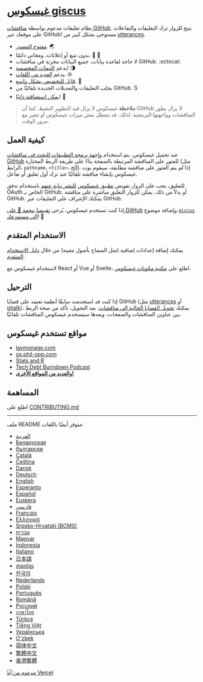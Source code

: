 # [غيسكوس giscus][giscus]

نظام تعليقات مدعوم بواسطة [مناقشات GitHub][discussions]. يتيح للزوار ترك التعليقات والتفاعلات على موقعك عبر GitHub! مستوحى بشكل كبير من [utterances][utterances].

- [مفتوح المصدر][repo]. 🌏
- بدون تتبع أو إعلانات، ومجاني دائمًا. 📡 🚫
- لا حاجة لقاعدة بيانات. جميع البيانات مخزنة في مناقشات GitHub. :octocat:
- يدعم [الثيمات المخصصة][creating-custom-themes]! 🌗
- يدعم [العديد من اللغات][multiple-languages]. 🌐
- [قابل للتخصيص بشكل واسع][advanced-usage]. 🔧
- يجلب التعليقات والتعديلات الجديدة تلقائيًا من GitHub. 🔃
- [يمكن استضافته ذاتيًا][self-hosting]! 🤳

> **ملاحظة**
> غيسكوس لا يزال قيد التطوير النشط. كما أن GitHub لا يزال يطور المناقشات وواجهتها البرمجية. لذلك، قد تتعطل بعض ميزات غيسكوس أو تتغير مع مرور الوقت.

## كيفية العمل

عند تحميل غيسكوس، يتم استخدام [واجهة برمجة التطبيقات للبحث في مناقشات GitHub][search-api] للعثور على المناقشة المرتبطة بالصفحة بناءً على طريقة الربط المختارة (مثل الرابط، `pathname`، `<title>`، إلخ). إذا لم يتم العثور على مناقشة مطابقة، سيقوم بوت غيسكوس بإنشاء مناقشة تلقائيًا عند ترك أول تعليق أو تفاعل.

للتعليق، يجب على الزوار تفويض [تطبيق غيسكوس][giscus-app] [للنشر نيابة عنهم][authorization] باستخدام تدفق OAuth الخاص بـ GitHub. أو بدلاً من ذلك، يمكن للزوار التعليق مباشرة على مناقشة GitHub. يمكنك الإشراف على التعليقات عبر GitHub.

[giscus]: https://giscus-new.vercel.app/ar
[discussions]: https://docs.github.com/en/discussions
[utterances]: https://github.com/utterance/utterances
[repo]: https://github.com/giscus/giscus
[advanced-usage]: https://github.com/giscus/giscus/blob/main/ADVANCED-USAGE.md
[creating-custom-themes]: https://github.com/giscus/giscus/blob/main/ADVANCED-USAGE.md#data-theme
[multiple-languages]: https://github.com/giscus/giscus/blob/main/CONTRIBUTING.md#adding-localizations
[self-hosting]: https://github.com/giscus/giscus/blob/main/SELF-HOSTING.md
[search-api]: https://docs.github.com/en/graphql/guides/using-the-graphql-api-for-discussions#search
[giscus-app]: https://github.com/apps/giscus-new
[authorization]: https://docs.github.com/en/developers/apps/identifying-and-authorizing-users-for-github-apps

<!-- configuration -->

إذا كنت تستخدم غيسكوس، يُرجى [تقييمنا بنجمة 🌟 على GitHub][repo] وإضافة موضوع [`giscus`][giscus-topic] [إلى مستودعك][topic-howto]! 🎉

## الاستخدام المتقدم

يمكنك إضافة إعدادات إضافية (مثل السماح بأصول معينة) من خلال [دليل الاستخدام المتقدم][advanced-usage].

لاستخدام غيسكوس مع React أو Vue أو Svelte، اطلع على [مكتبة مكونات غيسكوس][giscus-component].

## الترحيل

إذا كنت قد استخدمت سابقًا أنظمة تعتمد على قضايا GitHub (مثل [utterances][utterances] أو [gitalk][gitalk])، يمكنك [تحويل القضايا الحالية إلى مناقشات][convert]. بعد التحويل، تأكد من صحة الربط بين عناوين المناقشات والصفحات، وبعدها سيستخدم غيسكوس المناقشات تلقائيًا.

## مواقع تستخدم غيسكوس

- [laymonage.com][laymonage-website]
- [os.phil-opp.com][os-phil-opp]
- [Stats and R][statsandr]
- [Tech Debt Burndown Podcast][techdebtburndown]
- [**والعديد من المواقع الأخرى!**][giscus-topic]

## المساهمة

اطلع على [CONTRIBUTING.md][contributing]

[giscus-component]: https://github.com/giscus/giscus-component
[repo]: https://github.com/giscus/giscus
[giscus-topic]: https://github.com/topics/giscus
[topic-howto]: https://docs.github.com/en/github/administering-a-repository/classifying-your-repository-with-topics
[advanced-usage]: https://github.com/giscus/giscus/blob/main/ADVANCED-USAGE.md
[utterances]: https://github.com/utterance/utterances
[gitalk]: https://github.com/gitalk/gitalk
[convert]: https://docs.github.com/en/discussions/managing-discussions-for-your-community/moderating-discussions#converting-an-issue-to-a-discussion
[laymonage-website]: https://laymonage.com/posts/giscus
[os-phil-opp]: https://os.phil-opp.com
[statsandr]: https://statsandr.com
[techdebtburndown]: https://techdebtburndown.com
[contributing]: https://github.com/giscus/giscus/blob/main/CONTRIBUTING.md

<!-- end -->

---

ملف README متوفر أيضًا باللغات:

- [&lrm;العربية](README.ar.md)
- [Беларуская](README.be.md)
- [български](README.bg.md)
- [Català](README.ca.md)
- [Čeština](README.cs.md)
- [Dansk](README.da.md)
- [Deutsch](README.de.md)
- [English](README.md)
- [Esperanto](README.eo.md)
- [Español](README.es.md)
- [Euskera](README.eu.md)
- [فارسی](README.fa.md)
- [Français](README.fr.md)
- [Ελληνικά](README.gr.md)
- [Srpsko-Hrvatski (BCMS)](README.hbs.md)
- [עברית](README.he.md)
- [Magyar](README.hu.md)
- [Indonesia](README.id.md)
- [Italiano](README.it.md)
- [日本語](README.ja.md)
- [ភាសាខ្មែរ](README.kh.md)
- [한국어](README.ko.md)
- [Nederlands](README.nl.md)
- [Polski](README.pl.md)
- [Português](README.pt.md)
- [Română](README.ro.md)
- [Русский](README.ru.md)
- [ภาษาไทย](README.th.md)
- [Türkçe](README.tr.md)
- [Tiếng Việt](README.vi.md)
- [Українська](README.uk.md)
- [O'zbek](README.uz.md)
- [简体中文](README.zh-CN.md)
- [繁體中文](README.zh-TW.md)
- [香港繁體](README.zh-HK.md)

[![مدعوم من Vercel](public/powered-by-vercel.svg)][vercel]

[vercel]: https://vercel.com/?utm_source=giscus&utm_campaign=oss
